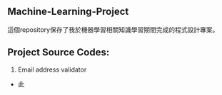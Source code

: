 ## Machine-Learning-Project
這個repository保存了我於機器學習相關知識學習期間完成的程式設計專案。
## Project Source Codes:
1. Email address validator
- 此

